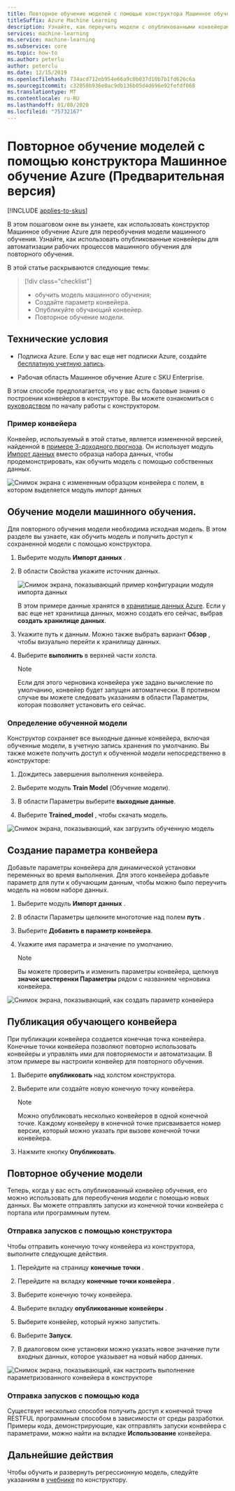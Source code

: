 ```yaml
---
title: Повторное обучение моделей с помощью конструктора Машинное обучение Azure (Предварительная версия)
titleSuffix: Azure Machine Learning
description: Узнайте, как переучить модели с опубликованными конвейерами в Машинное обучение Azure Designer (Предварительная версия).
services: machine-learning
ms.service: machine-learning
ms.subservice: core
ms.topic: how-to
ms.author: peterlu
author: peterclu
ms.date: 12/15/2019
ms.openlocfilehash: 734acd712eb954e66a9c0b037d10b7b1fd626c6a
ms.sourcegitcommit: c32050b936e0ac9db136b05d4d696e92fefdf068
ms.translationtype: MT
ms.contentlocale: ru-RU
ms.lasthandoff: 01/08/2020
ms.locfileid: "75732167"
---
```

# <a name="retrain-models-with-azure-machine-learning-designer-preview"></a>Повторное обучение моделей с помощью конструктора Машинное обучение Azure (Предварительная версия)
[!INCLUDE [applies-to-skus](../../includes/aml-applies-to-basic-enterprise-sku.md)]

В этом пошаговом окне вы узнаете, как использовать конструктор Машинное обучение Azure для переобучения модели машинного обучения. Узнайте, как использовать опубликованные конвейеры для автоматизации рабочих процессов машинного обучения для повторного обучения.

В этой статье раскрываются следующие темы:

> [!div class="checklist"]
> * обучить модель машинного обучения;
> * Создайте параметр конвейера.
> * Опубликуйте обучающий конвейер.
> * Повторное обучение модели.

## <a name="prerequisites"></a>Технические условия

* Подписка Azure. Если у вас еще нет подписки Azure, создайте [бесплатную учетную запись](https://aka.ms/AMLFree).

* Рабочая область Машинное обучение Azure с SKU Enterprise.

В этом способе предполагается, что у вас есть базовые знания о построении конвейеров в конструкторе. Вы можете ознакомиться с [руководством](tutorial-designer-automobile-price-train-score.md) по началу работы с конструктором. 

### <a name="sample-pipeline"></a>Пример конвейера

Конвейер, используемый в этой статье, является измененной версией, найденной в [примере 3-доходного прогноза](how-to-designer-sample-classification-predict-income.md). Он использует модуль [Импорт данных](algorithm-module-reference/import-data.md) вместо образца набора данных, чтобы продемонстрировать, как обучить модель с помощью собственных данных.

![Снимок экрана с измененным образцом конвейера с полем, в котором выделяется модуль импорт данных](./media/how-to-retrain-designer/modified-sample-pipeline.png)

## <a name="train-a-machine-learning-model"></a>Обучение модели машинного обучения.

Для повторного обучения модели необходима исходная модель. В этом разделе вы узнаете, как обучить модель и получить доступ к сохраненной модели с помощью конструктора.

1. Выберите модуль **Импорт данных** .
1. В области Свойства укажите источник данных.

    ![Снимок экрана, показывающий пример конфигурации модуля импорта данных](./media/how-to-retrain-designer/import-data-settings.png)

    В этом примере данные хранятся в [хранилище данных Azure](how-to-access-data.md). Если у вас еще нет хранилища данных, можно создать его сейчас, выбрав **создать хранилище данных**.

1. Укажите путь к данным. Можно также выбрать вариант **Обзор** , чтобы визуально перейти к хранилищу данных. 

1. Выберите **выполнить** в верхней части холста.
    
    > [!NOTE]
    > Если для этого черновика конвейера уже задано вычисление по умолчанию, конвейер будет запущен автоматически. В противном случае вы можете следовать указаниям в области Параметры, которая позволяет установить его сейчас.

### <a name="locate-your-trained-model"></a>Определение обученной модели

Конструктор сохраняет все выходные данные конвейера, включая обученные модели, в учетную запись хранения по умолчанию. Вы также можете получить доступ к обученной модели непосредственно в конструкторе:

1. Дождитесь завершения выполнения конвейера.

1. Выберите модуль **Train Model** (Обучение модели).

1. В области Параметры выберите **выходные данные**.

1. Выберите **Trained_model** , чтобы скачать модель.

![Снимок экрана, показывающий, как загрузить обученную модель](./media/how-to-retrain-designer/download-model.png)

## <a name="create-a-pipeline-parameter"></a>Создание параметра конвейера

Добавьте параметры конвейера для динамической установки переменных во время выполнения. Для этого конвейера добавьте параметр для пути к обучающим данным, чтобы можно было переучить модель на новом наборе данных.

1. Выберите модуль **Импорт данных** .
1. В области Параметры щелкните многоточие над полем **путь** .
1. Выберите **Добавить в параметр конвейера**.
1. Укажите имя параметра и значение по умолчанию.

    > [!NOTE]
    > Вы можете проверить и изменить параметры конвейера, щелкнув **значок шестеренки Параметры** рядом с названием черновика конвейера. 

![Снимок экрана, показывающий, как создать параметр конвейера](media/how-to-retrain-designer/add-pipeline-parameter.png)

## <a name="publish-a-training-pipeline"></a>Публикация обучающего конвейера

При публикации конвейера создается конечная точка конвейера. Конечные точки конвейера позволяют повторно использовать конвейеры и управлять ими для повторяемости и автоматизации. В этом примере вы настроили конвейер для повторного обучения.

1. Выберите **опубликовать** над холстом конструктора.
1. Выберите или создайте новую конечную точку конвейера.

    > [!NOTE]
    > Можно опубликовать несколько конвейеров в одной конечной точке. Каждому конвейеру в конечной точке присваивается номер версии, который можно указать при вызове конечной точки конвейера.

1. Нажмите кнопку **Опубликовать**.

## <a name="retrain-your-model"></a>Повторное обучение модели

Теперь, когда у вас есть опубликованный конвейер обучения, его можно использовать для переобучения модели с помощью новых данных. Вы можете отправлять запуски из конечной точки конвейера с портала или программным путем.

### <a name="submit-runs-with-the-designer"></a>Отправка запусков с помощью конструктора

Чтобы отправить конечную точку конвейера из конструктора, выполните следующие действия.

1. Перейдите на страницу **конечные точки** .

1. Перейдите на вкладку **конечные точки конвейера** .

1. Выберите конечную точку конвейера.

1. Выберите вкладку **опубликованные конвейеры** .

1. Выберите конвейер, который нужно запустить.

1. Выберите **Запуск**.

1. В диалоговом окне установки можно указать новое значение пути входных данных, которое указывает на новый набор данных.

![Снимок экрана, показывающий, как настроить выполнение параметризованного конвейера в конструкторе](./media/how-to-retrain-designer/published-pipeline-run.png)

### <a name="submit-runs-with-code"></a>Отправка запусков с помощью кода

Существует несколько способов получить доступ к конечной точке RESTFUL программным способом в зависимости от среды разработки. Примеры кода, демонстрирующие, как отправлять запуски конвейера с параметрами, можно найти на вкладке **Использование** конвейера.

## <a name="next-steps"></a>Дальнейшие действия

Чтобы обучить и развернуть регрессионную модель, следуйте указаниям в [учебнике](tutorial-designer-automobile-price-train-score.md) по конструктору.
